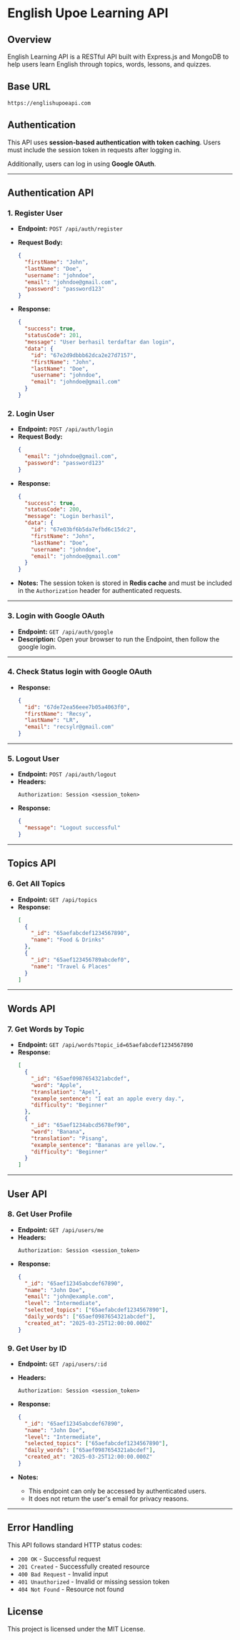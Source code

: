 # English Upoe Learning API

## Overview

English Learning API is a RESTful API built with Express.js and MongoDB to help users learn English through topics, words, lessons, and quizzes.

## Base URL

```
https://englishupoeapi.com
```

## Authentication

This API uses **session-based authentication with token caching**. Users must include the session token in requests after logging in.

Additionally, users can log in using **Google OAuth**.

---

## **Authentication API**

### **1. Register User**

- **Endpoint:** `POST /api/auth/register`
- **Request Body:**

  ```json
  {
    "firstName": "John",
    "lastName": "Doe",
    "username": "johndoe",
    "email": "johndoe@gmail.com",
    "password": "password123"
  }
  ```

- **Response:**
  ```json
  {
    "success": true,
    "statusCode": 201,
    "message": "User berhasil terdaftar dan login",
    "data": {
      "id": "67e2d9dbbb62dca2e27d7157",
      "firstName": "John",
      "lastName": "Doe",
      "username": "johndoe",
      "email": "johndoe@gmail.com"
    }
  }
  ```

### **2. Login User**

- **Endpoint:** `POST /api/auth/login`
- **Request Body:**
  ```json
  {
    "email": "johndoe@gmail.com",
    "password": "password123"
  }
  ```
- **Response:**
  ```json
  {
    "success": true,
    "statusCode": 200,
    "message": "Login berhasil",
    "data": {
      "id": "67e03bf6b5da7efbd6c15dc2",
      "firstName": "John",
      "lastName": "Doe",
      "username": "johndoe",
      "email": "johndoe@gmail.com"
    }
  }
  ```
- **Notes:** The session token is stored in **Redis cache** and must be included in the `Authorization` header for authenticated requests.

---

### **3. Login with Google OAuth**

- **Endpoint:** `GET /api/auth/google`
- **Description:** Open your browser to run the Endpoint, then follow the google login.

---

### **4. Check Status login with Google OAuth**

- **Response:**
  ```json
  {
    "id": "67de72ea56eee7b05a4063f0",
    "firstName": "Recsy",
    "lastName": "LR",
    "email": "recsylr@gmail.com"
  }
  ```

---

### **5. Logout User**

- **Endpoint:** `POST /api/auth/logout`
- **Headers:**
  ```
  Authorization: Session <session_token>
  ```
- **Response:**
  ```json
  {
    "message": "Logout successful"
  }
  ```

---

## **Topics API**

### **6. Get All Topics**

- **Endpoint:** `GET /api/topics`
- **Response:**
  ```json
  [
    {
      "_id": "65aefabcdef1234567890",
      "name": "Food & Drinks"
    },
    {
      "_id": "65aef123456789abcdef0",
      "name": "Travel & Places"
    }
  ]
  ```

---

## **Words API**

### **7. Get Words by Topic**

- **Endpoint:** `GET /api/words?topic_id=65aefabcdef1234567890`
- **Response:**
  ```json
  [
    {
      "_id": "65aef0987654321abcdef",
      "word": "Apple",
      "translation": "Apel",
      "example_sentence": "I eat an apple every day.",
      "difficulty": "Beginner"
    },
    {
      "_id": "65aef1234abcd5678ef90",
      "word": "Banana",
      "translation": "Pisang",
      "example_sentence": "Bananas are yellow.",
      "difficulty": "Beginner"
    }
  ]
  ```

---

## **User API**

### **8. Get User Profile**

- **Endpoint:** `GET /api/users/me`
- **Headers:**
  ```
  Authorization: Session <session_token>
  ```
- **Response:**
  ```json
  {
    "_id": "65aef12345abcdef67890",
    "name": "John Doe",
    "email": "john@example.com",
    "level": "Intermediate",
    "selected_topics": ["65aefabcdef1234567890"],
    "daily_words": ["65aef0987654321abcdef"],
    "created_at": "2025-03-25T12:00:00.000Z"
  }
  ```

### **9. Get User by ID**

- **Endpoint:** `GET /api/users/:id`
- **Headers:**
  ```
  Authorization: Session <session_token>
  ```
- **Response:**

  ```json
  {
    "_id": "65aef12345abcdef67890",
    "name": "John Doe",
    "level": "Intermediate",
    "selected_topics": ["65aefabcdef1234567890"],
    "daily_words": ["65aef0987654321abcdef"],
    "created_at": "2025-03-25T12:00:00.000Z"
  }
  ```

- **Notes:**
  - This endpoint can only be accessed by authenticated users.
  - It does not return the user's email for privacy reasons.

---

## **Error Handling**

This API follows standard HTTP status codes:

- `200 OK` - Successful request
- `201 Created` - Successfully created resource
- `400 Bad Request` - Invalid input
- `401 Unauthorized` - Invalid or missing session token
- `404 Not Found` - Resource not found

## **License**

This project is licensed under the MIT License.
